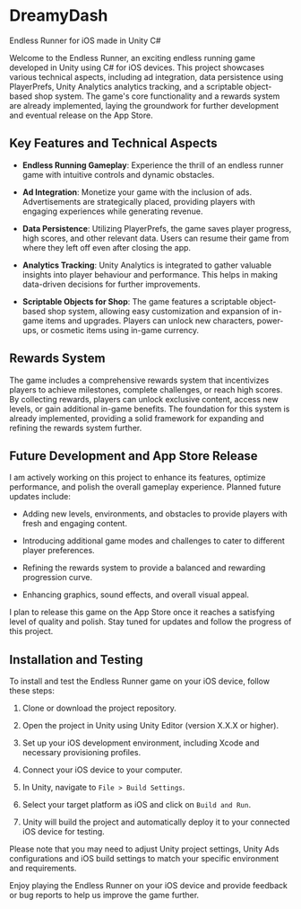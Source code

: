 # DreamyDash
Endless Runner for iOS made in Unity C#

Welcome to the Endless Runner, an exciting endless running game developed in Unity using C# for iOS devices. This project showcases various technical aspects, including ad integration, data persistence using PlayerPrefs, Unity Analytics analytics tracking, and a scriptable object-based shop system. The game's core functionality and a rewards system are already implemented, laying the groundwork for further development and eventual release on the App Store.

## Key Features and Technical Aspects

- **Endless Running Gameplay**: Experience the thrill of an endless runner game with intuitive controls and dynamic obstacles.

- **Ad Integration**: Monetize your game with the inclusion of ads. Advertisements are strategically placed, providing players with engaging experiences while generating revenue.

- **Data Persistence**: Utilizing PlayerPrefs, the game saves player progress, high scores, and other relevant data. Users can resume their game from where they left off even after closing the app.

- **Analytics Tracking**: Unity Analytics is integrated to gather valuable insights into player behaviour and performance. This helps in making data-driven decisions for further improvements.

- **Scriptable Objects for Shop**: The game features a scriptable object-based shop system, allowing easy customization and expansion of in-game items and upgrades. Players can unlock new characters, power-ups, or cosmetic items using in-game currency.

## Rewards System

The game includes a comprehensive rewards system that incentivizes players to achieve milestones, complete challenges, or reach high scores. By collecting rewards, players can unlock exclusive content, access new levels, or gain additional in-game benefits. The foundation for this system is already implemented, providing a solid framework for expanding and refining the rewards system further.

## Future Development and App Store Release

I am actively working on this project to enhance its features, optimize performance, and polish the overall gameplay experience. Planned future updates include:

- Adding new levels, environments, and obstacles to provide players with fresh and engaging content.

- Introducing additional game modes and challenges to cater to different player preferences.

- Refining the rewards system to provide a balanced and rewarding progression curve.

- Enhancing graphics, sound effects, and overall visual appeal.

I plan to release this game on the App Store once it reaches a satisfying level of quality and polish. Stay tuned for updates and follow the progress of this project.

## Installation and Testing

To install and test the Endless Runner game on your iOS device, follow these steps:

1. Clone or download the project repository.

2. Open the project in Unity using Unity Editor (version X.X.X or higher).

3. Set up your iOS development environment, including Xcode and necessary provisioning profiles.

4. Connect your iOS device to your computer.

5. In Unity, navigate to `File > Build Settings`.

6. Select your target platform as iOS and click on `Build and Run`.

7. Unity will build the project and automatically deploy it to your connected iOS device for testing.

Please note that you may need to adjust Unity project settings, Unity Ads configurations and iOS build settings to match your specific environment and requirements.

Enjoy playing the Endless Runner on your iOS device and provide feedback or bug reports to help us improve the game further.

